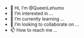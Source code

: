 - 👋 Hi, I’m @QueenLehumo
- 👀 I’m interested in ...
- 🌱 I’m currently learning ...
- 💞️ I’m looking to collaborate on ...
- 📫 How to reach me ...

<!---
QueenLehumo/QueenLehumo is a ✨ special ✨ repository because its `README.md` (this file) appears on your GitHub profile.
You can click the Preview link to take a look at your changes.
--->
